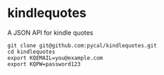 # kindlequotes
A JSON API for kindle quotes

```
git clone git@github.com:pycal/kindlequotes.git
cd kindlequotes
export KQEMAIL=you@example.com
export KQPW=password123

```